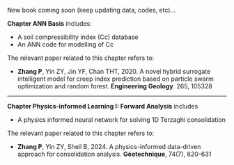 New book coming soon (keep updating data, codes, etc)...

**Chapter ANN Basis** includes:  
- A soil compressibility index (Cc) database  
- An ANN code for modelling of Cc

The relevant paper related to this chapter refers to:  
- **Zhang P**, Yin ZY, Jin YF, Chan THT, 2020. A novel hybrid surrogate intelligent model for creep index prediction based on particle swarm optimization and random forest. **Engineering Geology**. 265, 105328 
---
**Chapter Physics-informed Learning I: Forward Analysis** includes  
- A physics informed neural network for solving 1D Terzaghi consolidation

The relevant paper related to this chapter refers to:
- **Zhang P**, Yin ZY, Sheil B, 2024. A physics-informed data-driven approach for consolidation analysis. **Géotechnique**, 74(7), 620-631 

